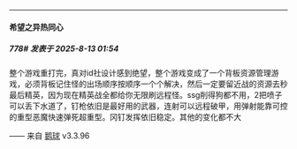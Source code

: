 ﻿
*****

####  希望之异热同心  
##### 778#       发表于 2025-8-13 01:54

整个游戏重打完，真对id社设计感到绝望，整个游戏变成了一个背板资源管理游戏，必须背板记住怪的出场顺序按顺序一个个解决，然后一定要留近战的资源去秒最后精英，因为现在精英战全都给你无限刷远程怪。ssg削得狗都不用，2把喷子可以丢下水道了，钉枪依旧是最好用的武器，连射可以远程破甲，用弹射能靠可控的重型恶魔快速弹死超重型。冈钉发挥依旧稳定。其他的变化都不大

—— 来自 [鹅球](https://www.pgyer.com/GcUxKd4w) v3.3.96

